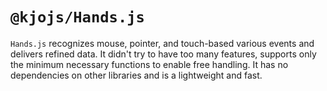 # `@kjojs/Hands.js`

`Hands.js` recognizes mouse, pointer, and touch-based various events and delivers refined data.
It didn't try to have too many features, supports only the minimum necessary functions to enable free handling.
It has no dependencies on other libraries and is a lightweight and fast.
